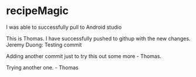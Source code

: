 # recipeMagic
I was able to successfully pull to Android studio

This is Thomas. I have successfully pushed to githup with the new changes.
Jeremy Duong: Testing commit

Adding another commit just to try this out some more - Thomas.

Trying another one. - Thomas

